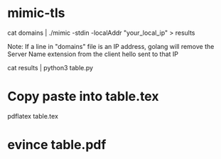 # mimic-tls

cat domains | ./mimic -stdin -localAddr "your_local_ip" > results

Note: If a line in "domains" file is an IP address, golang will remove the Server Name extension from the client hello sent to that IP

cat results | python3 table.py
# Copy paste into table.tex
pdflatex table.tex

# evince table.pdf

